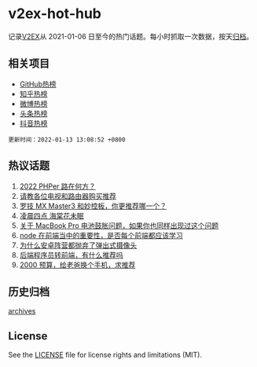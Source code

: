 # v2ex-hot-hub

 记录[V2EX](https://www.v2ex.com/)从 2021-01-06 日至今的热门话题。每小时抓取一次数据，按天[归档](archives)。
 
 ## 相关项目

- [GitHub热榜](https://github.com/lonnyzhang423/github-hot-hub)
- [知乎热榜](https://github.com/lonnyzhang423/zhihu-hot-hub)
- [微博热榜](https://github.com/lonnyzhang423/weibo-hot-hub)
- [头条热榜](https://github.com/lonnyzhang423/toutiao-hot-hub)
- [抖音热榜](https://github.com/lonnyzhang423/douyin-hot-hub)


 `更新时间：2022-01-13 13:08:52 +0800`

## 热议话题

1. [2022 PHPer 路在何方？](https://www.v2ex.com/t/827820)
1. [请教各位电视和路由器购买推荐](https://www.v2ex.com/t/827842)
1. [罗技 MX Master3 和妙控板，你更推荐哪一个？](https://www.v2ex.com/t/827923)
1. [凌晨四点 海棠花未眠](https://www.v2ex.com/t/827935)
1. [关于 MacBook Pro 电池鼓胀问题，如果你也同样出现过这个问题](https://www.v2ex.com/t/827801)
1. [node 在前端当中的重要性，是否每个前端都应该学习](https://www.v2ex.com/t/827800)
1. [为什么安卓阵营都抛弃了弹出式摄像头](https://www.v2ex.com/t/827922)
1. [后端程序员转前端，有什么推荐吗](https://www.v2ex.com/t/827797)
1. [2000 预算，给老爸换个手机，求推荐](https://www.v2ex.com/t/827791)

## 历史归档

[archives](archives)

## License

See the [LICENSE](LICENSE) file for license rights and limitations (MIT).
